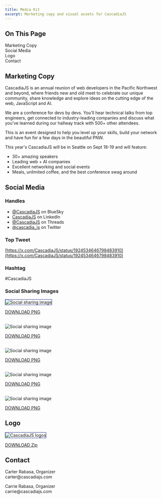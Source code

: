 ```yaml
---
title: Media Kit
excerpt: Marketing copy and visual assets for CascadiaJS
---
```


<div id="toc">
<h2>On This Page</h2>
    <ul>
        <li><a href="#copy">Marketing Copy</a></li>
        <li><a href="#social">Social Media</a></li>
        <li><a href="#logos">Logo</a></li>
        <li><a href="#contact">Contact</a></li>
    </ul>
</div>

<h2 id="copy">Marketing Copy</h2>

<p>CascadiaJS is an annual reunion of web developers in the Pacific Northwest and beyond, where friends new and old meet to celebrate our unique community, share knowledge and explore ideas on the cutting edge of the web, JavaScript and AI. </p>

<p>We are a conference for devs by devs. You’ll hear technical talks from top engineers, get connected to industry-leading companies and discuss what you’ve learned during our hallway track with 500+ other attendees.</p>

<p>This is an event designed to help you level up your skills, build your network and have fun for a few days in the beautiful PNW. </p>

<p>This year's CascadiaJS will be in Seattle on Sept 18-19 and will feature:</p>

* 30+ amazing speakers 
* Leading web + AI companies
* Excellent networking and social events
* Meals, unlimited coffee, and the best conference swag around

<h2 id="social">Social Media</h2>

### Handles

* [@CascadiaJS](https://bsky.app/profile/cascadiajs.com) on BlueSky
* [CascadiaJS](https://www.linkedin.com/showcase/cascadiajs/) on LinkedIn
* [@CascadiaJS](https://www.threads.net/@cascadia_js) on Threads
* [@cascadia_js](https://twitter.com/CascadiaJS) on Twitter

### Top Tweet

[https://x.com/CascadiaJS/status/1924534646798483910](https://x.com/CascadiaJS/status/1924534646798483910)

### Hashtag
#CascadiaJS

### Social Sharing Images

<img src="/_public/images/media-kit/social-sharing-general.png" alt="Social sharing image" style="border: 1px solid #112378"><br/>
<div class="cta secondary"><a href="/_public/images/media-kit/social-sharing-general.png" download>DOWNLOAD PNG</a></div><br/>

<img src="/_public/images/media-kit/social-general.png" alt="Social sharing image"><br/>
<div class="cta secondary"><a href="/_public/images/media-kit/social-general.png" download>DOWNLOAD PNG</a></div><br/>

<img src="/_public/images/media-kit/social-connect.png" alt="Social sharing image"><br/>
<div class="cta secondary"><a href="/_public/images/media-kit/social-connect.png" download>DOWNLOAD PNG</a></div><br/>

<img src="/_public/images/media-kit/social-karaoke.png" alt="Social sharing image"><br/>
<div class="cta secondary"><a href="/_public/images/media-kit/social-karaoke.png" download>DOWNLOAD PNG</a></div><br/>

<img src="/_public/images/media-kit/social-familyphoto.png" alt="Social sharing image"><br/>
<div class="cta secondary"><a href="/_public/images/media-kit/social-familyphoto.png" download>DOWNLOAD PNG</a></div>

<h2 id="logos">Logo</h2>

<p>
<img src="/_public/images/media-kit/mediakit-logos.png" alt="CascadiaJS logos" style="border: 1px solid #112378"><br/>
<div class="cta secondary"><a href="/_public/files/media-kit/cascadiajs-logos.zip">DOWNLOAD Zip</a></div>
</p>


<h2 id="contact">Contact</h2>
<p>Carter Rabasa, Organizer<br/>
carter@cascadiajs.com</p>

<p>Carrie Rabasa, Organizer<br/>
carrie@cascadiajs.com</p>



